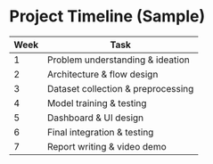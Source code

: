 # Project Timeline (Sample)

| Week | Task                            |
|------|----------------------------------|
| 1    | Problem understanding & ideation |
| 2    | Architecture & flow design       |
| 3    | Dataset collection & preprocessing |
| 4    | Model training & testing         |
| 5    | Dashboard & UI design            |
| 6    | Final integration & testing      |
| 7    | Report writing & video demo      |
